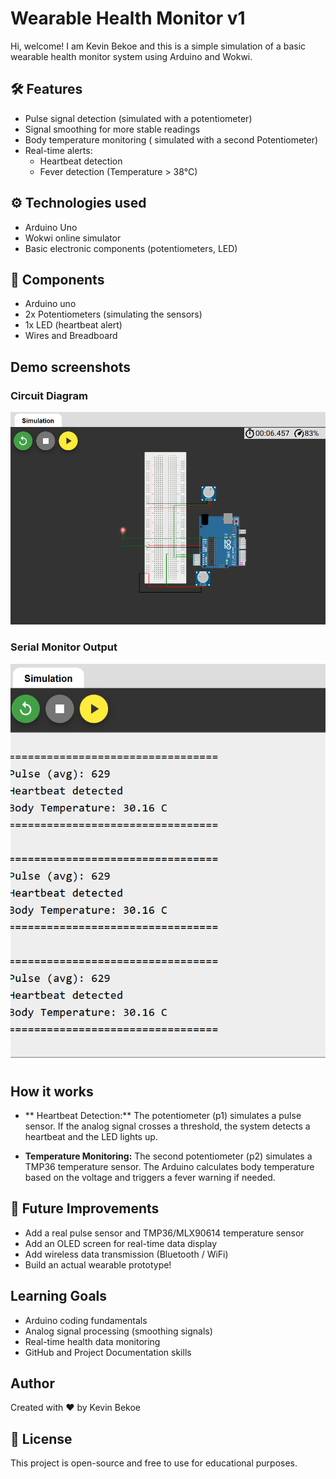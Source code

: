 # Wearable Health Monitor v1

Hi, welcome! I am Kevin Bekoe and this is a simple simulation of a basic wearable health monitor system using Arduino and Wokwi.


## 🛠 Features
- Pulse signal detection (simulated with a potentiometer)
- Signal smoothing for more stable readings
- Body temperature monitoring ( simulated with a second Potentiometer)
- Real-time alerts:
  - Heartbeat detection
  - Fever detection (Temperature > 38°C)

## ⚙️ Technologies used
- Arduino Uno
- Wokwi online simulator
- Basic electronic components (potentiometers, LED)

## 🧩 Components
- Arduino uno
- 2x Potentiometers (simulating the sensors)
- 1x LED (heartbeat alert)
- Wires and Breadboard

## Demo screenshots

### Circuit Diagram
![Circuit Diagram](Circuit_Diagram.png)

### Serial Monitor Output
![Serial Monitor Output](Serial_Monitor_Screenshot.png)

## How it works
- ** Heartbeat Detection:**
The potentiometer (p1) simulates a pulse sensor.
If the analog signal crosses a threshold, the system detects a heartbeat and the LED lights up.

- **Temperature Monitoring:**
The second potentiometer (p2) simulates a TMP36 temperature sensor.
The Arduino calculates body temperature based on the voltage and triggers a fever warning if needed.


## 🚀 Future Improvements
- Add a real pulse sensor and TMP36/MLX90614 temperature sensor
- Add an OLED screen for real-time data display
- Add wireless data transmission (Bluetooth / WiFi)
- Build an actual wearable prototype!


## Learning Goals
- Arduino coding fundamentals
- Analog signal processing (smoothing signals)
- Real-time health data monitoring
- GitHub and Project Documentation skills

## Author
Created with ❤️ by Kevin Bekoe  

## 📜 License
This project is open-source and free to use for educational purposes.